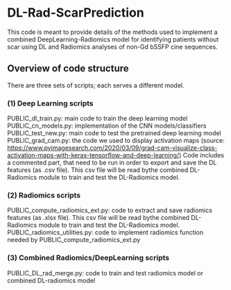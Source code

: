 # DL-Rad-ScarPrediction
This code is meant to provide details of the methods used to implement a combined DeepLearning-Radiomics model for identifying patients without scar using DL and Radiomics analyses of non-Gd bSSFP cine sequences.

## Overview of code structure
There are three sets of scripts; each serves a different model. 

### (1) Deep Learning scripts
PUBLIC_dl_train.py: main code to train the deep learning model
PUBLIC_cn_models.py: implementation of the CNN models/classifiers
PUBLIC_test_new.py: main code to test the pretrained deep learning model
PUBLIC_grad_cam.py: the code we used to display activation maps (source: https://www.pyimagesearch.com/2020/03/09/grad-cam-visualize-class-activation-maps-with-keras-tensorflow-and-deep-learning/)
Code includes a commented part, that need to be run in order to export and save the DL features (as .csv file). This csv file will be read bythe combined DL-Radiomics module to train and test the DL-Radiomics model. 

### (2) Radiomics scripts
PUBLIC_compute_radiomics_ext.py: code to extract and save radiomics features (as .xlsx file). This csv file will be read bythe combined DL-Radiomics module to train and test the DL-Radiomics model.
PUBLIC_radiomics_utilities.py: code to implement radiomics function needed by PUBLIC_compute_radiomics_ext.py

### (3) Combined Radiomics/DeepLearning scripts
PUBLIC_DL_rad_merge.py: code to train and test radiomics model or combined DL-radiomics model


